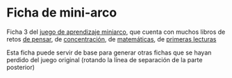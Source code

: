 # Ficha de mini-arco

Ficha 3 del [juego de aprendizaje miniarco](http://amzn.to/2ydvLPe), que cuenta con muchos libros de retos [de pensar](http://amzn.to/2ggLWnX),  de [concentración](http://amzn.to/2wR566V), de [matemáticas](http://amzn.to/2wQ9UcV), de [primeras lecturas](http://amzn.to/2ge0aG8)

Esta ficha puede servir de base para generar otras fichas que se hayan perdido del juego original (rotando la línea de separación de la parte posterior)
